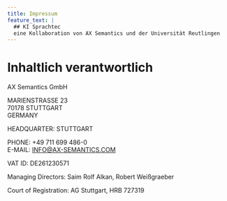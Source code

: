 ```yaml
---
title: Impressum
feature_text: | 
  ## KI Sprachtec
  eine Kollaboration von AX Semantics und der Universität Reutlingen
---
```


# Inhaltlich verantwortlich

AX Semantics GmbH

MARIENSTRASSE 23  
70178 STUTTGART  
GERMANY

HEADQUARTER: STUTTGART

PHONE: +49 711 699 486-0  
E-MAIL: INFO@AX-SEMANTICS.COM

VAT ID: DE261230571

Managing Directors: Saim Rolf Alkan, Robert Weißgraeber

Court of Registration: AG Stuttgart, HRB 727319
